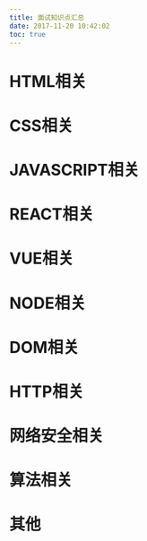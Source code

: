 ```yaml
---
title: 面试知识点汇总
date: 2017-11-20 10:42:02
toc: true
---
```

# HTML相关

# CSS相关

# JAVASCRIPT相关

# REACT相关

# VUE相关

# NODE相关

# DOM相关

# HTTP相关

# 网络安全相关

# 算法相关

# 其他
